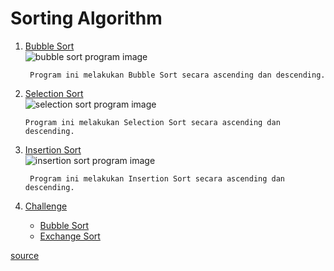 # Sorting Algorithm

1. [Bubble Sort](https://github.com/nyferin/kuliah_asd/blob/main/sorting/bubbleSort.c)  
    ![bubble sort program image](https://github.com/nyferin/kuliah_asd/blob/main/sorting/picture/bubbleSortPict.png)
    
        Program ini melakukan Bubble Sort secara ascending dan descending.
2. [Selection Sort](https://github.com/nyferin/kuliah_asd/blob/main/sorting/selectionSort.c)  
    ![selection sort program image](https://github.com/nyferin/kuliah_asd/blob/main/sorting/picture/selectionSortPict.png)
       
       Program ini melakukan Selection Sort secara ascending dan descending.
3. [Insertion Sort](https://github.com/nyferin/kuliah_asd/blob/main/sorting/insertionSort.c)  
    ![insertion sort program image](https://github.com/nyferin/kuliah_asd/blob/main/sorting/picture/insertionSortPict.png)
        
        Program ini melakukan Insertion Sort secara ascending dan descending.
4. [Challenge](https://github.com/nyferin/kuliah_asd/tree/main/sorting/challenge)
    - [Bubble Sort](https://github.com/nyferin/kuliah_asd/blob/main/sorting/challenge/bubbleSortChallenge.c)
    - [Exchange Sort](https://github.com/nyferin/kuliah_asd/blob/main/sorting/challenge/exchangeSortChallenge.c)




[source](https://www.hackerearth.com/practice/algorithms/sorting/)
